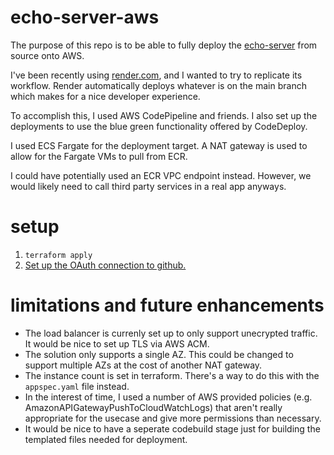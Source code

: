 # echo-server-aws
The purpose of this repo is to be able to fully deploy the [echo-server](https://github.com/mavenraven/echo-server) from source onto AWS.

I've been recently using [render.com](render.com), and I wanted to try to replicate its workflow. Render automatically deploys whatever is on the main branch which makes for a nice developer experience.

To accomplish this, I used AWS CodePipeline and friends. I also set up the deployments to use the blue green functionality offered by CodeDeploy.

I used ECS Fargate for the deployment target. A NAT gateway is used to allow for the Fargate VMs to pull from ECR.

I could have potentially used an ECR VPC endpoint instead. However, we would likely need to call third party services in a real app anyways.

# setup
1. `terraform apply`
2. [Set up the OAuth connection to github.](https://docs.aws.amazon.com/dtconsole/latest/userguide/connections-update.html)

# limitations and future enhancements
* The load balancer is currenly set up to only support unecrypted traffic. It would be nice to set up TLS via AWS ACM.
* The solution only supports a single AZ. This could be changed to support multiple AZs at the cost of another NAT gateway.
* The instance count is set in terraform. There's a way to do this with the `appspec.yaml` file instead.
* In the interest of time, I used a number of AWS provided policies (e.g. AmazonAPIGatewayPushToCloudWatchLogs) that aren't really appropriate for the usecase and give more permissions than necessary.
* It would be nice to have a seperate codebuild stage just for building the templated files needed for deployment.
